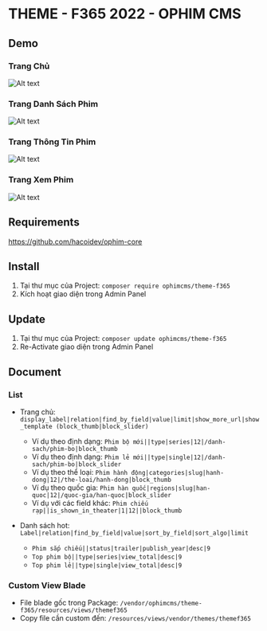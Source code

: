 # THEME - F365 2022 - OPHIM CMS

## Demo
### Trang Chủ
![Alt text](https://i.ibb.co/1bhCMPh/F365-INDEX.png "Home Page")

### Trang Danh Sách Phim
![Alt text](https://i.ibb.co/W37RSFj/F365-CATALOG.png "Catalog Page")

### Trang Thông Tin Phim
![Alt text](https://i.ibb.co/cywqYWZ/F365-SINGLE.png "Single Page")

### Trang Xem Phim
![Alt text](https://i.ibb.co/wWTvgct/F365-EPISODE.png "Episode Page")

## Requirements
https://github.com/hacoidev/ophim-core

## Install
1. Tại thư mục của Project: `composer require ophimcms/theme-f365`
2. Kích hoạt giao diện trong Admin Panel

## Update
1. Tại thư mục của Project: `composer update ophimcms/theme-f365`
2. Re-Activate giao diện trong Admin Panel

## Document
### List
- Trang chủ: `display_label|relation|find_by_field|value|limit|show_more_url|show_template (block_thumb|block_slider)`
    + Ví dụ theo định dạng: `Phim bộ mới||type|series|12|/danh-sach/phim-bo|block_thumb`
    + Ví dụ theo định dạng: `Phim lẻ mới||type|single|12|/danh-sach/phim-bo|block_slider`
    + Ví dụ theo thể loại: `Phim hành động|categories|slug|hanh-dong|12|/the-loai/hanh-dong|block_thumb`
    + Ví dụ theo quốc gia: `Phim hàn quốc|regions|slug|han-quoc|12|/quoc-gia/han-quoc|block_slider`
    + Ví dụ với các field khác: `Phim chiếu rạp||is_shown_in_theater|1|12||block_thumb`

- Danh sách hot:  `Label|relation|find_by_field|value|sort_by_field|sort_algo|limit`
    + `Phim sắp chiếu||status|trailer|publish_year|desc|9`
    + `Top phim bộ||type|series|view_total|desc|9`
    + `Top phim lẻ||type|single|view_total|desc|9`

### Custom View Blade
- File blade gốc trong Package: `/vendor/ophimcms/theme-f365/resources/views/themef365`
- Copy file cần custom đến: `/resources/views/vendor/themes/themef365`
